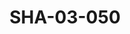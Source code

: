 ---
pid: SHA-03-050
title: SHA-03-050
language: en
collection: Sharhabil Ahmed
original_label: 
rights: Sharhabil Ahmed
location_of_original: Sharhabil Ahmed
photographer_or_studio: 
scanned_from: photograph 10.1 by 15.1
_date: 2000s
location: Egypt, Cairo
description: Sharhabil Ahmed with guitar
additional_notes: 
permission_display: 'yes'
on_server: 'no'
on_website: 'no'
permalink: "/archive/en/sha-03-050.html"
layout: photo-page
---